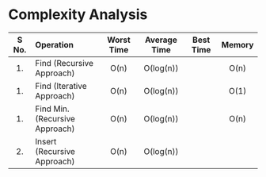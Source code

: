 # Complexity Analysis
| S No. | Operation | Worst Time | Average Time | Best Time | Memory | 
| :---: | :--- | :---: | :---: | :---: | :---: | 
| 1. | Find (Recursive Approach) | O(n) | O(log(n)) | | O(n) |
| 1. | Find (Iterative Approach) | O(n) | O(log(n)) | | O(1) |
| 1. | Find Min. (Recursive Approach) | O(n) | O(log(n)) | | O(n) |
| 2. | Insert (Recursive Approach) | O(n) | O(log(n)) | |  |

